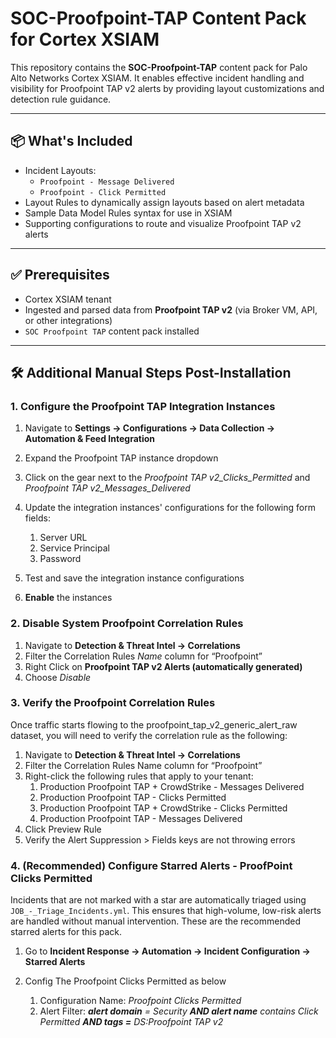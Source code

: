 # SOC-Proofpoint-TAP Content Pack for Cortex XSIAM

This repository contains the **SOC-Proofpoint-TAP** content pack for Palo Alto Networks Cortex XSIAM. It enables effective incident handling and visibility for Proofpoint TAP v2 alerts by providing layout customizations and detection rule guidance.

---

## 📦 What's Included

- Incident Layouts:
  - `Proofpoint - Message Delivered`
  - `Proofpoint - Click Permitted`
- Layout Rules to dynamically assign layouts based on alert metadata
- Sample Data Model Rules syntax for use in XSIAM
- Supporting configurations to route and visualize Proofpoint TAP v2 alerts

---

## ✅ Prerequisites

- Cortex XSIAM tenant
- Ingested and parsed data from **Proofpoint TAP v2** (via Broker VM, API, or other integrations)
- `SOC Proofpoint TAP` content pack installed

---

## 🛠️ Additional Manual Steps Post-Installation


### 1. Configure the Proofpoint TAP Integration Instances
1. Navigate to **Settings → Configurations → Data Collection → Automation & Feed Integration**
2. Expand the Proofpoint TAP instance dropdown 
3. Click on the gear next to the _Proofpoint TAP v2_Clicks_Permitted_ and _Proofpoint TAP v2_Messages_Delivered_
4. Update the integration instances' configurations for the following form fields: 
   1. Server URL
   2. Service Principal
   3. Password
   
5. Test and save the integration instance configurations
6. **Enable** the instances


### 2. Disable System Proofpoint Correlation Rules
1. Navigate to **Detection & Threat Intel → Correlations**
2. Filter the Correlation Rules _Name_ column for “Proofpoint”
3. Right Click on **Proofpoint TAP v2 Alerts (automatically generated)**
4. Choose _Disable_


### 3. Verify the Proofpoint Correlation Rules 
Once traffic starts flowing to the proofpoint_tap_v2_generic_alert_raw dataset, you will need to verify the correlation rule as the following: 

1. Navigate to **Detection & Threat Intel → Correlations**
2. Filter the Correlation Rules Name column for “Proofpoint”
3. Right-click the following rules that apply to your tenant:
   1. Production Proofpoint TAP + CrowdStrike - Messages Delivered
   2. Production Proofpoint TAP - Clicks Permitted
   3. Production Proofpoint TAP + CrowdStrike - Clicks Permitted
   4. Production Proofpoint TAP - Messages Delivered
4. Click Preview Rule
5. Verify the Alert Suppression > Fields keys are not throwing errors

### 4. (Recommended) Configure Starred Alerts - ProofPoint Clicks Permitted
Incidents that are not marked with a star are automatically triaged using `JOB_-_Triage_Incidents.yml`.
This ensures that high-volume, low-risk alerts are handled without manual intervention. These are the recommended starred
alerts for this pack.

1. Go to **Incident Response → Automation → Incident Configuration → Starred Alerts**
2. Config The Proofpoint Clicks Permitted as below

   1. Configuration Name: _Proofpoint Clicks Permitted_
   2. Alert Filter: _**alert domain** = Security **AND alert name** contains Click Permitted **AND tags =** DS:Proofpoint TAP v2_


